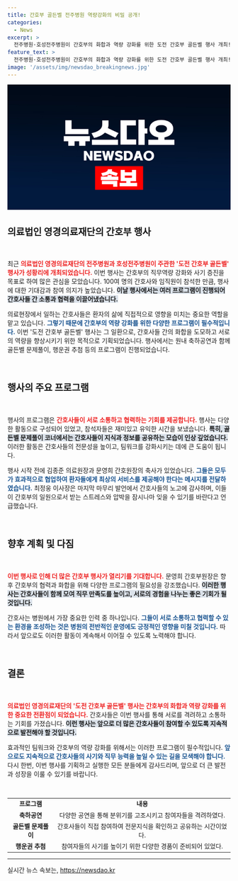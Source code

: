 ```yaml
---
title: 간호부 골든벨 전주병원 역량강화의 비밀 공개!
categories:
  - News
excerpt: >
  전주병원·호성전주병원이 간호부의 화합과 역량 강화를 위한 도전 간호부 골든벨 행사 개최! 100여 명의 직원이 참여해 다양한 프로그램을 즐기며 힐링의 시간을 가졌습니다. 간호사들의 성취와 유대감 증진을 위한 특별한 날, 그 현장을 만나보세요!
feature_text: >
  전주병원·호성전주병원이 간호부의 화합과 역량 강화를 위한 도전 간호부 골든벨 행사 개최! 100여 명의 직원이 참여해 다양한 프로그램을 즐기며 힐링의 시간을 가졌습니다. 간호사들의 성취와 유대감 증진을 위한 특별한 날, 그 현장을 만나보세요!
image: '/assets/img/newsdao_breakingnews.jpg'
---
```


<p><img src="/assets/img/newsdao_breakingnews.jpg" alt="ontimetimes 속보" /></p>

<h2 data-ke-size="size26">의료법인 영경의료재단의 간호부 행사</h2>

<p data-ke-size="size16">&nbsp;</p>

<p>최근 <b><span style="color: #ee2323;">의료법인 영경의료재단의 전주병원과 호성전주병원이 주관한 '도전 간호부 골든벨' 행사가 성황리에 개최되었습니다.</span></b> 이번 행사는 간호부의 직무역량 강화와 사기 증진을 목표로 하여 많은 관심을 모았습니다. 100여 명의 간호사와 임직원이 참석한 만큼, 행사에 대한 기대감과 참여 의지가 높았습니다. <b><span style="background-color: #21538527;">이날 행사에서는 여러 프로그램이 진행되어 간호사들 간 소통과 협력을 이끌어냈습니다.</span></b></p>

<p>의료현장에서 일하는 간호사들은 환자의 삶에 직접적으로 영향을 미치는 중요한 역할을 맡고 있습니다. <b><span style="color: #1a5490;">그렇기 때문에 간호부의 역량 강화를 위한 다양한 프로그램이 필수적입니다.</span></b> 이번 '도전 간호부 골든벨' 행사는 그 일환으로, 간호사들 간의 화합을 도모하고 서로의 역량을 향상시키기 위한 목적으로 기획되었습니다. 행사에서는 원내 축하공연과 함께 골든벨 문제풀이, 행운권 추첨 등의 프로그램이 진행되었습니다.</p>

<p data-ke-size="size16">&nbsp;</p>

<h2 data-ke-size="size26">행사의 주요 프로그램</h2>

<p data-ke-size="size16">&nbsp;</p>

<p>행사의 프로그램은 <b><span style="color: #ee2323;">간호사들이 서로 소통하고 협력하는 기회를 제공합니다.</span></b> 행사는 다양한 활동으로 구성되어 있었고, 참석자들은 재미있고 유익한 시간을 보냈습니다. <b><span style="background-color: #21538527;">특히, 골든벨 문제풀이 코너에서는 간호사들이 지식과 정보를 공유하는 모습이 인상 깊었습니다.</span></b> 이러한 활동은 간호사들의 전문성을 높이고, 팀워크를 강화시키는 데에 큰 도움이 됩니다.</p>

<p>행사 시작 전에 김종준 의료원장과 문영희 간호원장의 축사가 있었습니다. <b><span style="color: #1a5490;">그들은 모두가 효과적으로 협업하여 환자들에게 최상의 서비스를 제공해야 한다는 메시지를 전달하였습니다.</span></b> 최정웅 이사장은 마지막 마무리 발언에서 간호사들의 노고에 감사하며, 이들이 간호부의 일원으로서 받는 스트레스와 압박을 잠시나마 잊을 수 있기를 바란다고 언급했습니다.</p>

<p data-ke-size="size16">&nbsp;</p>

<h2 data-ke-size="size26">향후 계획 및 다짐</h2>

<p data-ke-size="size16">&nbsp;</p>

<p><b><span style="color: #ee2323;">이번 행사로 인해 더 많은 간호부 행사가 열리기를 기대합니다.</span></b> 문영희 간호부원장은 향후 간호부의 협력과 화합을 위해 다양한 프로그램의 필요성을 강조했습니다. <b><span style="background-color: #21538527;">이러한 행사는 간호사들이 함께 모여 직무 만족도를 높이고, 서로의 경험을 나누는 좋은 기회가 될 것입니다.</span></b> </p>

<p>간호사는 병원에서 가장 중요한 인력 중 하나입니다. <b><span style="color: #1a5490;">그들이 서로 소통하고 협력할 수 있는 환경을 조성하는 것은 병원의 전반적인 운영에도 긍정적인 영향을 미칠 것입니다.</span></b> 따라서 앞으로도 이러한 활동이 계속해서 이어질 수 있도록 노력해야 합니다.</p>

<p data-ke-size="size16">&nbsp;</p>

<h2 data-ke-size="size26">결론</h2>

<p data-ke-size="size16">&nbsp;</p>

<p><b><span style="color: #ee2323;">의료법인 영경의료재단의 '도전 간호부 골든벨' 행사는 간호부의 화합과 역량 강화를 위한 중요한 전환점이 되었습니다.</span></b> 간호사들은 이번 행사를 통해 서로를 격려하고 소통하는 기회를 가졌습니다. <b><span style="background-color: #21538527;">이런 행사는 앞으로 더 많은 간호사들이 참여할 수 있도록 지속적으로 발전해야 할 것입니다.</span></b></p>

<p>효과적인 팀워크와 간호부의 역량 강화를 위해서는 이러한 프로그램이 필수적입니다. <b><span style="color: #1a5490;">앞으로도 지속적으로 간호사들의 사기와 직무 능력을 높일 수 있는 길을 모색해야 합니다.</span></b> 다시 한번, 이번 행사를 기획하고 실행한 모든 분들에게 감사드리며, 앞으로 더 큰 발전과 성장을 이룰 수 있기를 바랍니다. </p>

<p data-ke-size="size16">&nbsp;</p>

<table style="width: 100%;">
<tr>
<td style="text-align: center; height: 17px;"><b>프로그램</b></td>
<td style="text-align: center; height: 17px;"><b>내용</b></td>
</tr>
<tr>
<td style="text-align: center; height: 17px;"><b>축하공연</b></td>
<td style="text-align: center; height: 17px;">다양한 공연을 통해 분위기를 고조시키고 참여자들을 격려하였다.</td>
</tr>
<tr>
<td style="text-align: center; height: 17px;"><b>골든벨 문제풀이</b></td>
<td style="text-align: center; height: 17px;">간호사들이 직접 참여하여 전문지식을 확인하고 공유하는 시간이었다.</td>
</tr>
<tr>
<td style="text-align: center; height: 17px;"><b>행운권 추첨</b></td>
<td style="text-align: center; height: 17px;">참여자들의 사기를 높이기 위한 다양한 경품이 준비되어 있었다.</td>
</tr>
</table>

<hr>
실시간 뉴스 속보는, <a href="https://newsdao.kr" rel="dofollow">https://newsdao.kr</a>


